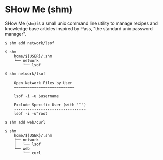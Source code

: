 # SHow Me (shm)

SHow Me (`shm`) is a small unix command line utility to manage recipes and
knowledge base articles inspired by Pass, "the standard unix password
manager".

```
$ shm add network/lsof

$ shm
    home/${USER}/.shm
    └── network
        └── lsof

$ shm network/lsof

    Open Network Files by User
    ===========================

    lsof -i -u $username

    Exclude Specific User (with '^')
    --------------------------------
    lsof -i -u^root

$ shm add web/curl

$ shm
    home/${USER}/.shm
    ├── network
    │   └── lsof
    └── web
        └── curl
```
